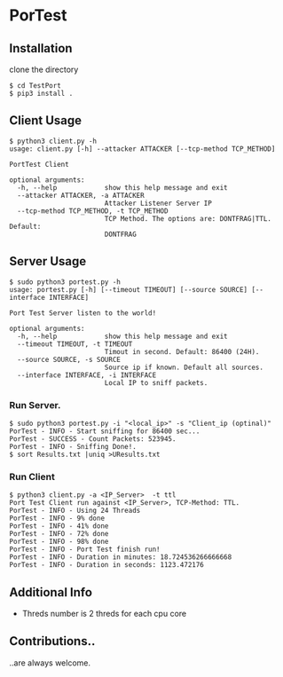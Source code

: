 PorTest 
=====

## Installation

clone the directory

```shell
$ cd TestPort
$ pip3 install .

```

## Client Usage

```shell
$ python3 client.py -h
usage: client.py [-h] --attacker ATTACKER [--tcp-method TCP_METHOD]

PortTest Client

optional arguments:
  -h, --help            show this help message and exit
  --attacker ATTACKER, -a ATTACKER
                        Attacker Listener Server IP
  --tcp-method TCP_METHOD, -t TCP_METHOD
                        TCP Method. The options are: DONTFRAG|TTL. Default:
                        DONTFRAG
```
## Server Usage
```
$ sudo python3 portest.py -h
usage: portest.py [-h] [--timeout TIMEOUT] [--source SOURCE] [--interface INTERFACE]

Port Test Server listen to the world!

optional arguments:
  -h, --help            show this help message and exit
  --timeout TIMEOUT, -t TIMEOUT
                        Timout in second. Default: 86400 (24H).
  --source SOURCE, -s SOURCE
                        Source ip if known. Default all sources.
  --interface INTERFACE, -i INTERFACE
                        Local IP to sniff packets.

```

### Run Server.

```shell
$ sudo python3 portest.py -i "<local_ip>" -s "Client_ip (optinal)"
PorTest - INFO - Start sniffing for 86400 sec...
PorTest - SUCCESS - Count Packets: 523945.
PorTest - INFO - Sniffing Done!.
$ sort Results.txt |uniq >UResults.txt
```

### Run Client

```shell
$ python3 client.py -a <IP_Server>  -t ttl
Port Test Client run against <IP_Server>, TCP-Method: TTL.
PorTest - INFO - Using 24 Threads
PorTest - INFO - 9% done
PorTest - INFO - 41% done
PorTest - INFO - 72% done
PorTest - INFO - 98% done
PorTest - INFO - Port Test finish run!
PorTest - INFO - Duration in minutes: 18.724536266666668
PorTest - INFO - Duration in seconds: 1123.472176
```


## Additional Info
* Threds number is 2 threds for each cpu core

## Contributions..

..are always welcome.
